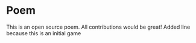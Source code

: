 # Poem
This is an open source poem. All contributions would be great!
Added line because this is an initial game
